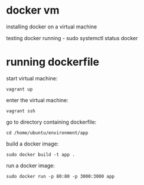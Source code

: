 # docker vm

installing docker on a virtual machine


testing docker running - sudo systemctl status docker

# running dockerfile
start virtual machine:
```
vagrant up
```
enter the virtual machine:
```
vagrant ssh
```
go to directory containing dockerfile:
```
cd /home/ubuntu/environment/app
```
build a docker image:
```
sudo docker build -t app .
```
run a docker image:
```
sudo docker run -p 80:80 -p 3000:3000 app
```
